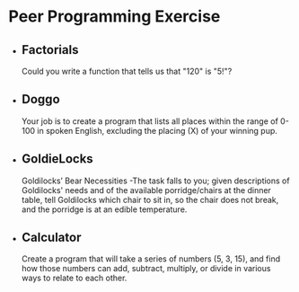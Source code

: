 # Peer Programming Exercise

* ## Factorials

  Could you write a function that tells us that "120" is "5!"?  
  
  
* ## Doggo

  Your job is to create a program that lists all places within the range of 0-100
  in spoken English, excluding the placing (X) of your winning pup.

* ## GoldieLocks 

  Goldilocks’ Bear Necessities -The task falls to you; given descriptions of Goldilocks' needs and of the
  available porridge/chairs at the dinner table, tell Goldilocks which chair to
  sit in, so the chair does not break, and the porridge is at an edible
  temperature.

* ## Calculator  

  Create a program that will take a series of numbers (5, 3, 15), and find how those numbers can add, subtract, multiply, or divide in various ways to relate to each other.
